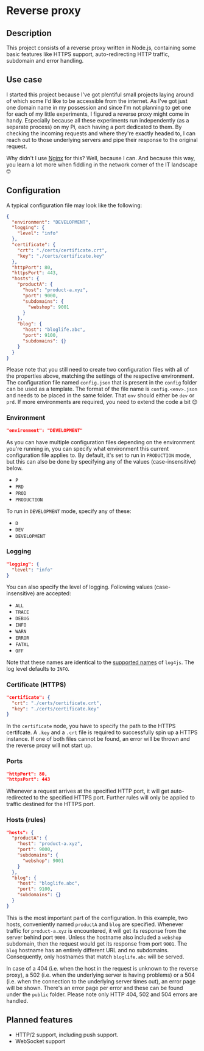 # Reverse proxy

## Description
This project consists of a reverse proxy written in Node.js, containing some basic features like HTTPS
support, auto-redirecting HTTP traffic, subdomain and error handling.

## Use case
I started this project because I've got plentiful small projects laying around of which some I'd
like to be accessible from the internet. As I've got just one domain name in my possession and since
I'm not planning to get one for each of my little experiments, I figured a reverse proxy might come
in handy. Especially because all these experiments run independently (as a separate process) on my Pi, each
having a port dedicated to them. By checking the incoming requests and where they're exactly headed
to, I can reach out to those underlying servers and pipe their response to the original request.

Why didn't I use [Nginx](https://nginx.org/) for this? Well, because I can. And because this way,
you learn a lot more when fiddling in the network corner of the IT landscape 🤓

## Configuration
A typical configuration file may look like the following:

```json
{
  "environment": "DEVELOPMENT",
  "logging": {
    "level": "info"
  },
  "certificate": {
    "crt": "./certs/certificate.crt",
    "key": "./certs/certificate.key"
  },
  "httpPort": 80,
  "httpsPort": 443,
  "hosts": {
    "productA": {
      "host": "product-a.xyz",
      "port": 9000,
      "subdomains": {
        "webshop": 9001
      }
    },
    "blog": {
      "host": "bloglife.abc",
      "port": 9100,
      "subdomains": {}
    }
  }
}
```

Please note that you still need to create two configuration files with all of the properties above,
matching the settings of the respective environment. The configuration file named `config.json` that
is present in the `config` folder can be used as a template. The format of the file name is
`config.<env>.json` and needs to be placed in the same folder. That `env` should either be `dev` or
`prd`. If more environments are required, you need to extend the code a bit 😊

### Environment
```json
"environment": "DEVELOPMENT"
```
As you can have multiple configuration files depending on the environment you're running in, you can
specify what environment this current configuration file applies to. By default, it's set to run in
`PRODUCTION` mode, but this can also be done by specifying any of the values (case-insensitive) below.
- `P`
- `PRD`
- `PROD`
- `PRODUCTION`

To run in `DEVELOPMENT` mode, specify any of these:
- `D`
- `DEV`
- `DEVELOPMENT`

### Logging
```json
"logging": {
  "level": "info"
}
```
You can also specify the level of logging. Following values (case-insensitive) are accepted:
- `ALL`
- `TRACE`
- `DEBUG`
- `INFO`
- `WARN`
- `ERROR`
- `FATAL`
- `OFF`

Note that these names are identical to the [supported names](https://log4js-node.github.io/log4js-node/api.html#configuration-object) of `log4js`. The log level defaults to `INFO`.

### Certificate (HTTPS)
```json
"certificate": {
  "crt": "./certs/certificate.crt",
  "key": "./certs/certificate.key"
}
```
In the `certificate` node, you have to specify the path to the HTTPS certifcate. A `.key` and a
`.crt` file is required to successfully spin up a HTTPS instance. If one of both files cannot be
found, an error will be thrown and the reverse proxy will not start up.

### Ports
```json
"httpPort": 80,
"httpsPort": 443
```
Whenever a request arrives at the specified HTTP port, it will get auto-redirected to the specified HTTPS port.
Further rules will only be applied to traffic destined for the HTTPS port.

### Hosts (rules)
```json
"hosts": {
  "productA": {
    "host": "product-a.xyz",
    "port": 9000,
    "subdomains": {
      "webshop": 9001
    }
  },
  "blog": {
    "host": "bloglife.abc",
    "port": 9100,
    "subdomains": {}
  }
}
```

This is the most important part of the configuration. In this example, two hosts, conveniently named
`productA` and `blog` are specified. Whenever traffic for `product-a.xyz` is encountered, it will
get its response from the server behind port `9000`. Unless the hostname also included a `webshop`
subdomain, then the request would get its response from port `9001`. The `blog` hostname has an
entirely different URL and no subdomains. Consequently, only hostnames that match `bloglife.abc`
will be served.

In case of a 404 (i.e. when the host in the request is unknown to the reverse proxy), a 502 (i.e.
when the underlying server is having problems) or a 504 (i.e. when the connection to the underlying
server times out), an error page will be shown. There's an error page per error and these can be
found under the `public` folder. Please note only HTTP 404, 502 and 504 errors are handled.

## Planned features
- HTTP/2 support, including push support.
- WebSocket support

